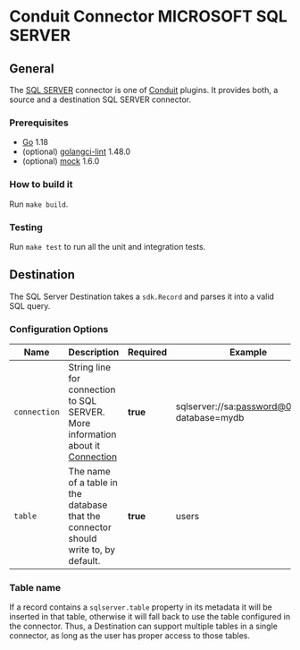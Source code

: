 # Conduit Connector MICROSOFT SQL SERVER 

## General

The [SQL SERVER](https://learn.microsoft.com/en-us/sql/sql-server/?view=sql-server-ver16) connector is one
of [Conduit](https://github.com/ConduitIO/conduit) plugins.
It provides both, a source and a destination SQL SERVER connector.

### Prerequisites

- [Go](https://go.dev/) 1.18
- (optional) [golangci-lint](https://github.com/golangci/golangci-lint) 1.48.0
- (optional) [mock](https://github.com/golang/mock) 1.6.0


### How to build it

Run `make build`.

### Testing

Run `make test` to run all the unit and integration tests.

## Destination

The SQL Server Destination takes a `sdk.Record` and parses it into a valid SQL query.

### Configuration Options

| Name         | Description                                                                                                                                                                                 | Required | Example                                       |
|--------------|---------------------------------------------------------------------------------------------------------------------------------------------------------------------------------------------|----------|-----------------------------------------------|
| `connection` | String line  for connection to  SQL SERVER. More information about it [Connection](https://github.com/denisenkom/go-mssqldb#the-connection-string-can-be-specified-in-one-of-three-formats) | **true** | sqlserver://sa:password@0.0.0.0?database=mydb |
| `table`      | The name of a table in the database that the connector should  write to, by default.                                                                                                        | **true** | users                                         |

### Table name

If a record contains a `sqlserver.table` property in its metadata it will be inserted in that table, otherwise it will fall back
to use the table configured in the connector. Thus, a Destination can support multiple tables in a single connector,
as long as the user has proper access to those tables.
